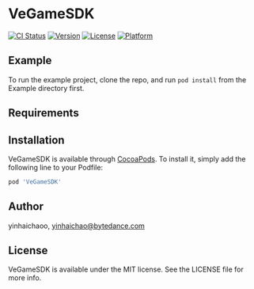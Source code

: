 # VeGameSDK

[![CI Status](https://img.shields.io/travis/yinhaichaoo/VeGameSDK.svg?style=flat)](https://travis-ci.org/yinhaichaoo/VeGameSDK)
[![Version](https://img.shields.io/cocoapods/v/VeGameSDK.svg?style=flat)](https://cocoapods.org/pods/VeGameSDK)
[![License](https://img.shields.io/cocoapods/l/VeGameSDK.svg?style=flat)](https://cocoapods.org/pods/VeGameSDK)
[![Platform](https://img.shields.io/cocoapods/p/VeGameSDK.svg?style=flat)](https://cocoapods.org/pods/VeGameSDK)

## Example

To run the example project, clone the repo, and run `pod install` from the Example directory first.

## Requirements

## Installation

VeGameSDK is available through [CocoaPods](https://cocoapods.org). To install
it, simply add the following line to your Podfile:

```ruby
pod 'VeGameSDK'
```

## Author

yinhaichaoo, yinhaichao@bytedance.com

## License

VeGameSDK is available under the MIT license. See the LICENSE file for more info.
